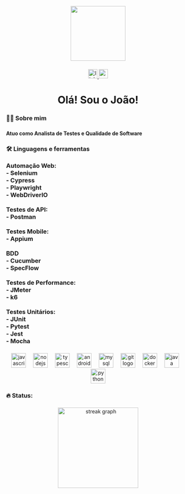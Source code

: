 <div align="center">
  <img height="150" src="https://gifdb.com/images/high/comedian-jim-carrey-as-hackerman-vmf9qnz7nx5p9grz.gif"  />
</div>

###

<div align="center">
  <a href="https://www.linkedin.com/in/joao-qa/" target="_blank">
    <img src="https://img.shields.io/static/v1?message=LinkedIn&logo=linkedin&label=&color=0077B5&logoColor=white&labelColor=&style=for-the-badge" height="25" alt="linkedin logo"  />
  </a>
  <a href="mailto:joaocarlosjr567@gmail.com" target="_blank">
    <img src="https://img.shields.io/static/v1?message=Gmail&logo=gmail&label=&color=D14836&logoColor=white&labelColor=&style=for-the-badge" height="25" alt="gmail logo"  />
  </a>
</div>

###

<h1 align="center">Olá! Sou o João!</h1>

###

<h3 align="left">👩‍💻  Sobre mim</h3>

###

<h4 align="left">Atuo como Analista de Testes e Qualidade de Software</h4>

###

<h3 align="left">🛠 Linguagens e ferramentas<br><br>Automação Web:<br>- Selenium<br>- Cypress<br>- Playwright<br>- WebDriverIO<br><br>Testes de API:<br>- Postman<br><br>Testes Mobile:<br>- Appium<br><br>BDD<br>- Cucumber<br>- SpecFlow<br><br>Testes de Performance: <br>- JMeter<br>- k6<br><br>Testes Unitários:<br>- JUnit<br>- Pytest<br>- Jest<br>- Mocha</h3>

###

<div align="center">
  <img src="https://skillicons.dev/icons?i=js" height="40" alt="javascript logo"  />
  <img width="12" />
  <img src="https://skillicons.dev/icons?i=nodejs" height="40" alt="nodejs logo"  />
  <img width="12" />
  <img src="https://skillicons.dev/icons?i=ts" height="40" alt="typescript logo"  />
  <img width="12" />
  <img src="https://skillicons.dev/icons?i=androidstudio" height="40" alt="androidstudio logo"  />
  <img width="12" />
  <img src="https://cdn.simpleicons.org/mysql/4479A1" height="40" alt="mysql logo"  />
  <img width="12" />
  <img src="https://skillicons.dev/icons?i=git" height="40" alt="git logo"  />
  <img width="12" />
  <img src="https://cdn.simpleicons.org/docker/2496ED" height="40" alt="docker logo"  />
  <img width="12" />
  <img src="https://skillicons.dev/icons?i=java" height="40" alt="java logo"  />
  <img width="12" />
  <img src="https://skillicons.dev/icons?i=py" height="40" alt="python logo"  />
</div>

###

<h3 align="left">🔥   Status:</h3>

###

<div align="center">
  <img src="https://streak-stats.demolab.com?user=joaocjr97&locale=en&mode=daily&theme=dark&hide_border=false&border_radius=5&order=3" height="220" alt="streak graph"  />
</div>

###
